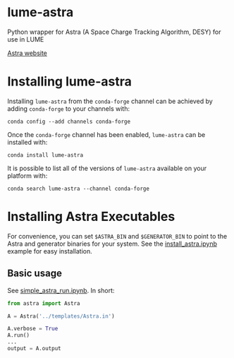 # lume-astra
Python wrapper for Astra (A Space Charge Tracking Algorithm, DESY) for use in LUME

[Astra website](http://www.desy.de/~mpyflo/)



Installing lume-astra
=====================

Installing `lume-astra` from the `conda-forge` channel can be achieved by adding `conda-forge` to your channels with:

```
conda config --add channels conda-forge
```

Once the `conda-forge` channel has been enabled, `lume-astra` can be installed with:

```
conda install lume-astra
```

It is possible to list all of the versions of `lume-astra` available on your platform with:

```
conda search lume-astra --channel conda-forge

```


Installing Astra Executables
=====================

For convenience, you can set `$ASTRA_BIN` and `$GENERATOR_BIN` to point to the Astra and generator binaries for your system. See the [install_astra.ipynb](./examples/install_astra.ipynb) example for easy installation.


## Basic usage

See [simple_astra_run.ipynb](./examples/simple_astra_run.ipynb). In short:

```python
from astra import Astra

A = Astra('../templates/Astra.in')

A.verbose = True
A.run()
...
output = A.output
```


